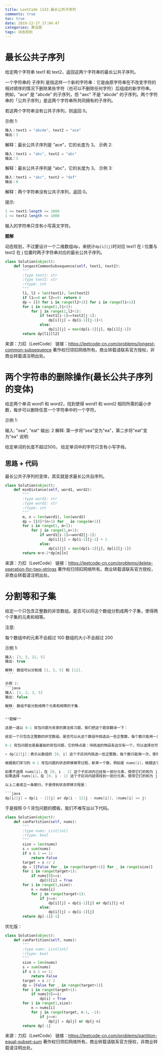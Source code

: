 ```yaml
---
title: LeetCode 1143.最长公共子序列
comments: true
toc: true
date: 2019-12-27 17:04:47
categories: 算法题
tags: 动态规划
---
```


# 最长公共子序列

给定两个字符串 text1 和 text2，返回这两个字符串的最长公共子序列。

一个字符串的 子序列 是指这样一个新的字符串：它是由原字符串在不改变字符的相对顺序的情况下删除某些字符（也可以不删除任何字符）后组成的新字符串。
例如，"ace" 是 "abcde" 的子序列，但 "aec" 不是 "abcde" 的子序列。两个字符串的「公共子序列」是这两个字符串所共同拥有的子序列。

若这两个字符串没有公共子序列，则返回 0。


示例 1:
```java
输入：text1 = "abcde", text2 = "ace" 
输出：3  
```
解释：最长公共子序列是 "ace"，它的长度为 3。
示例 2:
```java
输入：text1 = "abc", text2 = "abc"
输出：3
```
解释：最长公共子序列是 "abc"，它的长度为 3。
示例 3:
```java
输入：text1 = "abc", text2 = "def"
输出：0
```
解释：两个字符串没有公共子序列，返回 0。
 

提示:
```java
1 <= text1.length <= 1000
1 <= text2.length <= 1000
```
输入的字符串只含有小写英文字符。

**题解**

动态规划，不过要设计一个二维数组dp，来统计`dp[i][j]`时对应 text1 在 i 位置与text2 在 j 位置时两子字符串对应的最长公共子序列。

```python
class Solution(object):
    def longestCommonSubsequence(self, text1, text2):
        """
        :type text1: str
        :type text2: str
        :rtype: int
        """
        l1, l2 = len(text1), len(text2)
        if l1==0 or l2==0: return 0
        dp = [[0 for i in range(l2+1)] for i in range(l1+1)]
        for i in range(1,l1+1):
            for j in range(1,l2+1):
                if text1[i-1]==text2[j-1]:
                    dp[i][j] = dp[i-1][j-1]+1
                else:
                    dp[i][j] = max(dp[i-1][j], dp[i][j-1])
        return dp[l1][l2]
```

来源：力扣（LeetCode）
链接：https://leetcode-cn.com/problems/longest-common-subsequence
著作权归领扣网络所有。商业转载请联系官方授权，非商业转载请注明出处。

# 两个字符串的删除操作(最长公共子序列的变体)

给定两个单词 word1 和 word2，找到使得 word1 和 word2 相同所需的最小步数，每步可以删除任意一个字符串中的一个字符。

示例 1:

输入: "sea", "eat"
输出: 2
解释: 第一步将"sea"变为"ea"，第二步将"eat"变为"ea"
说明:

给定单词的长度不超过500。
给定单词中的字符只含有小写字母。

## 思路 + 代码

最长公共子序列的变体，其实就是求最长公共自序列。

```python
class Solution(object):
    def minDistance(self, word1, word2):
        """
        :type word1: str
        :type word2: str
        :rtype: int
        """
        m, n = len(word1), len(word2)
        dp = [[0]*(n+1) for _ in range(m+1)]
        for i in range(1, m+1):
            for j in range(1,n+1):
                if word1[i-1]==word2[j-1]:
                    dp[i][j] = dp[i-1][j-1] + 1
                else:
                    dp[i][j] = max(dp[i-1][j], dp[i][j-1])
        return m+n-2*dp[m][n]
```

来源：力扣（LeetCode）
链接：https://leetcode-cn.com/problems/delete-operation-for-two-strings
著作权归领扣网络所有。商业转载请联系官方授权，非商业转载请注明出处。

# 分割等和子集

给定一个只包含正整数的非空数组。是否可以将这个数组分割成两个子集，使得两个子集的元素和相等。

注意:

每个数组中的元素不会超过 100
数组的大小不会超过 200

示例 1:
```java
输入: [1, 5, 11, 5]
输出: true

解释: 数组可以分割成 [1, 5, 5] 和 [11].
 ```

示例 2:
```java
输入: [1, 2, 3, 5]
输出: false

解释: 数组不能分割成两个元素和相等的子集.
 ```

**题解**

这是一道以 0-1 背包问题为背景的算法练习题，我们把这个题目翻译一下：

给定一个只包含正整数的非空数组。是否可以从这个数组中挑选出一些正整数，每个数只能用一次，使得这些数的和等于整个数组元素的和的一半。

0-1 背包问题也是最基础的背包问题，它的特点是：待挑选的物品有且仅有一个，可以选择也可以不选择。下面我们定义状态，不妨就用问题的问法定义状态试试看。

> dp[i][j]：表示从数组的 [0, i] 这个子区间内挑选一些正整数，每个数只能用一次，使得这些数的和等于 j。

根据我们学习的 0-1 背包问题的状态转移推导过程，新来一个数，例如是 nums[i]，根据这个数可能选择也可能不被选择：

如果不选择 nums[i]，在 [0, i - 1] 这个子区间内已经有一部分元素，使得它们的和为 j ，那么 dp[i][j] = true；
如果选择 nums[i]，在 [0, i - 1] 这个子区间内就得找到一部分元素，使得它们的和为 j - nums[i] ，我既然这样写出来了，你就应该知道，这里讨论的前提条件是 nums[i] <= j。

以上二者成立一条都行。于是得到状态转移方程是：

```java
dp[i][j] = dp[i - 1][j] or dp[i - 1][j - nums[i]], (nums[i] <= j)
```
于是按照 0-1 背包问题的模板，我们不难写出以下代码。

```python
class Solution(object):
    def canPartition(self, nums):
        """
        :type nums: List[int]
        :rtype: bool
        """
        size = len(nums)
        s = sum(nums)
        if s & 1 == 1:
            return False
        target = s // 2
        dp = [[False for _ in range(target+1)] for _ in range(size)]
        for i in range(target+1):
            if nums[0]==i:
                dp[0][i] = True
        for i in range(1,size):
            n = nums[i]
            for j in range(target+1):
                if j>=n:
                    dp[i][j] = dp[i-1][j] or dp[i][j-n]
                else:
                    dp[i][j] = dp[i-1][j]
        return dp[-1][-1]
```

优化版：
```python
class Solution(object):
    def canPartition(self, nums):
        """
        :type nums: List[int]
        :rtype: bool
        """
        size = len(nums)
        s = sum(nums)
        if s & 1 == 1:
            return False
        target = s // 2
        dp = [False for _ in range(target+1)]
        for i in range(target+1):
            if nums[0]==i:
                dp[i] = True
        for i in range(1,size):
            n = nums[i]
            for j in range(target, n-1, -1):
                if j>=n:
                    dp[j] = dp[j] or dp[j-n]
        return dp[-1]
```

来源：力扣（LeetCode）
链接：https://leetcode-cn.com/problems/partition-equal-subset-sum
著作权归领扣网络所有。商业转载请联系官方授权，非商业转载请注明出处。